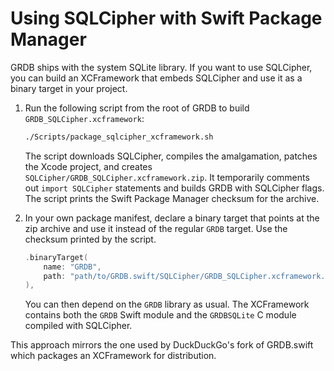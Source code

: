 # Using SQLCipher with Swift Package Manager

GRDB ships with the system SQLite library. If you want to use SQLCipher, you can
build an XCFramework that embeds SQLCipher and use it as a binary target in your
project.

1. Run the following script from the root of GRDB to build `GRDB_SQLCipher.xcframework`:

   ```sh
   ./Scripts/package_sqlcipher_xcframework.sh
   ```

   The script downloads SQLCipher, compiles the amalgamation, patches the Xcode
   project, and creates `SQLCipher/GRDB_SQLCipher.xcframework.zip`.
   It temporarily comments out `import SQLCipher` statements and builds GRDB with
   SQLCipher flags. The script prints the Swift Package Manager checksum for the
   archive.

2. In your own package manifest, declare a binary target that points at the zip
   archive and use it instead of the regular `GRDB` target. Use the checksum
   printed by the script.

   ```swift
   .binaryTarget(
       name: "GRDB",
       path: "path/to/GRDB.swift/SQLCipher/GRDB_SQLCipher.xcframework.zip"
   ),
   ```

   You can then depend on the `GRDB` library as usual. The XCFramework contains
   both the `GRDB` Swift module and the `GRDBSQLite` C module compiled with
   SQLCipher.

This approach mirrors the one used by DuckDuckGo's fork of GRDB.swift which
packages an XCFramework for distribution.
